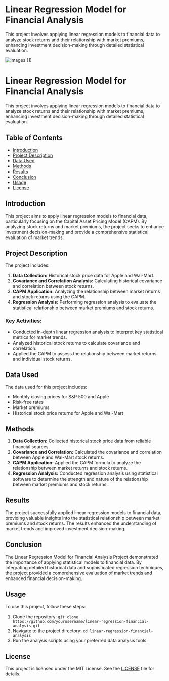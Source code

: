 # Linear Regression Model for Financial Analysis
 This project involves applying linear regression models to financial data to analyze stock returns and their relationship with market premiums, enhancing investment decision-making through detailed statistical evaluation.

 ![images (1)](https://github.com/rbhardwaj2186/Linear-Regression-Model-for-Financial-Analysis/assets/143745073/65e4847e-ce51-4a55-a007-5ea208730134)


# Linear Regression Model for Financial Analysis

This project involves applying linear regression models to financial data to analyze stock returns and their relationship with market premiums, enhancing investment decision-making through detailed statistical evaluation.

## Table of Contents

- [Introduction](#introduction)
- [Project Description](#project-description)
- [Data Used](#data-used)
- [Methods](#methods)
- [Results](#results)
- [Conclusion](#conclusion)
- [Usage](#usage)
- [License](#license)

## Introduction

This project aims to apply linear regression models to financial data, particularly focusing on the Capital Asset Pricing Model (CAPM). By analyzing stock returns and market premiums, the project seeks to enhance investment decision-making and provide a comprehensive statistical evaluation of market trends.

## Project Description

The project includes:
1. **Data Collection:** Historical stock price data for Apple and Wal-Mart.
2. **Covariance and Correlation Analysis:** Calculating historical covariance and correlation between stock returns.
3. **CAPM Application:** Analyzing the relationship between market returns and stock returns using the CAPM.
4. **Regression Analysis:** Performing regression analysis to evaluate the statistical relationship between market premiums and stock returns.

### Key Activities:
- Conducted in-depth linear regression analysis to interpret key statistical metrics for market trends.
- Analyzed historical stock returns to calculate covariance and correlation.
- Applied the CAPM to assess the relationship between market returns and individual stock returns.

## Data Used

The data used for this project includes:
- Monthly closing prices for S&P 500 and Apple
- Risk-free rates
- Market premiums
- Historical stock price returns for Apple and Wal-Mart

## Methods

1. **Data Collection:** Collected historical stock price data from reliable financial sources.
2. **Covariance and Correlation:** Calculated the covariance and correlation between Apple and Wal-Mart stock returns.
3. **CAPM Application:** Applied the CAPM formula to analyze the relationship between market returns and stock returns.
4. **Regression Analysis:** Conducted regression analysis using statistical software to determine the strength and nature of the relationship between market premiums and stock returns.

## Results

The project successfully applied linear regression models to financial data, providing valuable insights into the statistical relationship between market premiums and stock returns. The results enhanced the understanding of market trends and improved investment decision-making.

## Conclusion

The Linear Regression Model for Financial Analysis Project demonstrated the importance of applying statistical models to financial data. By integrating detailed historical data and sophisticated regression techniques, the project provided a comprehensive evaluation of market trends and enhanced financial decision-making.

## Usage

To use this project, follow these steps:
1. Clone the repository: `git clone https://github.com/yourusername/linear-regression-financial-analysis.git`
2. Navigate to the project directory: `cd linear-regression-financial-analysis`
3. Run the analysis scripts using your preferred data analysis tools.

## License

This project is licensed under the MIT License. See the [LICENSE](LICENSE) file for details.
